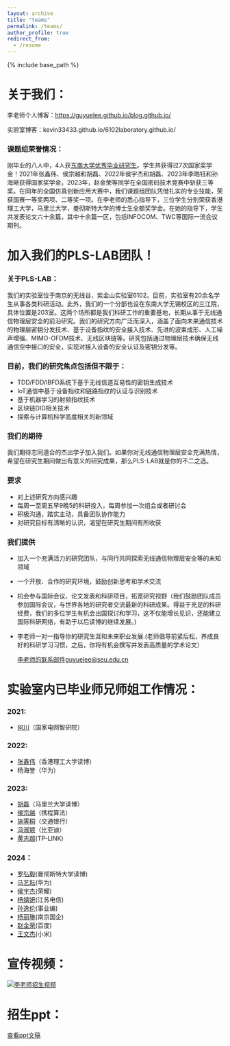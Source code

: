 ```yaml
---
layout: archive
title: "teams"
permalink: /teams/
author_profile: true
redirect_from:
  - /resume
---
```



{% include base_path %}


# 关于我们：
李老师个人博客：https://guyuelee.github.io/blog.github.io/

实验室博客：kevin33433.github.io/6102laboratory.github.io/

### 课题组荣誉情况：

刚毕业的八人中，4人获[东南大学优秀毕业研究生](https://kevin33433.github.io/6102laboratory.github.io/%E5%AD%A6%E7%94%9F/award7.html)。学生共获得过7次国家奖学金！2021年张鑫伟、侯宗越和胡磊、2022年侯宇杰和胡磊、2023年李皓钰和孙海晰获得国家奖学金，2023年，赵金荣等同学在全国密码技术竞赛中斩获三等奖。在同年的全国仿真创新应用大赛中，我们课题组团队凭借扎实的专业技能，荣获国赛一等奖两项、二等奖一项。在李老师的悉心指导下，三位学生分别荣获香港理工大学，马里兰大学，曼彻斯特大学的博士生全额奖学金。在她的指导下，学生共发表论文六十余篇，其中十余篇一区，包括INFOCOM、TWC等国际一流会议期刊。

# 加入我们的PLS-LAB团队！
###  关于PLS-LAB：

我们的实验室位于南京的无线谷，紫金山实验室6102。目前，实验室有20余名学生从事各类科研活动。此外，我们的一个分部也设在东南大学无锡校区的三江院，具体位置是203室。这两个场所都是我们科研工作的重要基地，长期从事于无线通信物理层安全的前沿研究。我们的研究方向广泛而深入，涵盖了面向未来通信技术的物理层密钥分发技术、基于设备指纹的安全接入技术、先进的波束成形、人工噪声增强、MIMO-OFDM技术、无线区块链等。研究包括通过物理层技术确保无线通信空中接口的安全，实现对接入设备的安全认证及密钥分发等。
### 目前，我们的研究焦点包括但不限于：
- TDD/FDD/IBFD系统下基于无线信道互易性的密钥生成技术
- IoT通信中基于设备指纹和链路指纹的认证与识别技术
- 基于机器学习的射频指纹技术
- 区块链DID相关技术
- 探索与计算机科学高度相关的新领域
  
### 我们的期待
我们期待志同道合的杰出学子加入我们。如果你对无线通信物理层安全充满热情，希望在研究生期间做出有意义的研究成果，那么PLS-LAB就是你的不二之选。
### 要求
- 对上述研究方向感兴趣
- 每周一至周五早9晚5的科研投入，每周参加一次组会或者研讨会
- 积极沟通，踏实主动，具备团队协作能力
- 对研究目标有清晰的认识，渴望在研究生期间有所收获
### 我们提供
- 加入一个充满活力的研究团队，与同行共同探索无线通信物理层安全等的未知领域
- 一个开放、合作的研究环境，鼓励创新思考和学术交流
- 机会参与国际会议、论文发表和科研项目，拓宽研究视野（我们鼓励团队成员参加国际会议，与世界各地的研究者交流最新的科研成果。得益于充足的科研经费，我们的多位学生有机会出国探讨和学习，这不仅能增长见识，还能建立国际科研网络，有助于以后读博的继续发展。)
- 李老师一对一指导你的研究生涯和未来职业发展.(老师倡导前紧后松，养成良好的科研学习习惯，之后，你将有机会撰写并发表高质量的学术论文）

  李老师的联系邮件guyuelee@seu.edu.cn



# 实验室内已毕业师兄师姐工作情况：
### 2021:
- [何川](https://kevin33433.github.io/6102laboratory.github.io/children/hechuan.html)（国家电网智研院）
### 2022:
- [张鑫伟](https://xinweizhang1998.github.io/xinweizhang.github.io/)（香港理工大学读博）
- 杨海誉（华为）
### 2023:
- [胡磊](https://kevin33433.github.io/6102laboratory.github.io/children/hulei.html)（马里兰大学读博）
- [侯宗越](https://kevin33433.github.io/6102laboratory.github.io/children/houzongyue.html)（携程算法）
- [施霁桐](https://kevin33433.github.io/6102laboratory.github.io/children/shijitong.html)（交通银行）
- [冯淑颖](https://kevin33433.github.io/6102laboratory.github.io/children/fengshuying.html)（比亚迪）
- [黄志超](https://kevin33433.github.io/6102laboratory.github.io/children/huangzhichao.html)(TP-LINK)
### 2024：
- [罗弘毅](https://hongyiluo.github.io/)(曼彻斯特大学读博)
- [马艺耘](https://kevin33433.github.io/6102laboratory.github.io/children/mayiyun.html)(华为)
- [侯宇杰](https://kevin33433.github.io/6102laboratory.github.io/children/houyujie.html)(荣耀)
- [杨婧妍](https://kevin33433.github.io/6102laboratory.github.io/children/yangjingyan.html)(江苏电信)
- [孙逸伦](https://sunyl1123.github.io/6102laboratory.github.io/sunyilun.html)(事业编)
- [杨丽琳]()(南京国企)
- [赵金荣](https://kevin33433.github.io/6102laboratory.github.io/children/zhaojinrong.html)(百度)
- [王文杰]()(小米)

# 宣传视频：
[![李老师招生视频](https://img.zcool.cn/community/011e715be5a375a80121ab5dcb09b4.jpg?x-oss-process=image/format,webp)](https://meeting.tencent.com/user-center/shared-record-info?id=mEsNeJTGwn71xblA3Y_brTXHnBrwDHc53o-yLcsOaBw&is-single=false&record_type=3&from=3)
# 招生ppt：
[查看ppt文稿](https://github.com/GuyueLee/blog.github.io/blob/master/files/%E6%8B%9B%E7%94%9F2024.pptx)





  
